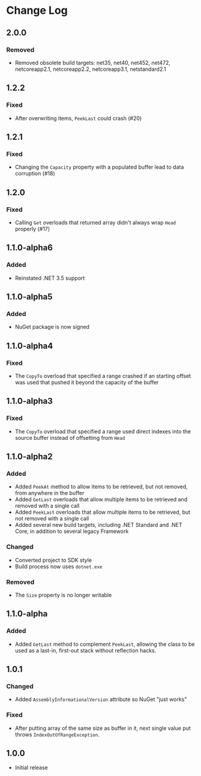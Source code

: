 # Change Log

## 2.0.0

### Removed

* Removed obsolete build targets: net35, net40, net452, net472,
  netcoreapp2.1, netcoreapp2.2, netcoreapp3.1, netstandard2.1

## 1.2.2

### Fixed

* After overwriting items, `PeekLast` could crash (#20)

## 1.2.1

### Fixed

* Changing the `Capacity` property with a populated buffer lead
  to data corruption (#18)

## 1.2.0

### Fixed

* Calling `Get` overloads that returned array didn't always wrap
  `Head` properly (#17)

## 1.1.0-alpha6

### Added

* Reinstated .NET 3.5 support

## 1.1.0-alpha5

### Added

* NuGet package is now signed

## 1.1.0-alpha4

### Fixed

* The `CopyTo` overload that specified a range crashed if an
  starting offset was used that pushed it beyond the capacity of
  the buffer

## 1.1.0-alpha3

### Fixed

* The `CopyTo` overload that specified a range used direct
  indexes into the source buffer instead of offsetting from
  `Head`

## 1.1.0-alpha2

### Added

* Added `PeekAt` method to allow items to be retrieved, but not
  removed, from anywhere in the buffer
* Added `GetLast` overloads that allow multiple items to be
  retrieved and removed with a single call
* Added `PeekLast` overloads that allow multiple items to be
  retrieved, but not removed with a single call
* Added several new build targets, including .NET Standard and
  .NET Core, in addition to several legacy Framework

### Changed

* Converted project to SDK style
* Build process now uses `dotnet.exe`

### Removed

* The `Size` property is no longer writable

## 1.1.0-alpha

### Added

* Added `GetLast` method to complement `PeekLast`, allowing the
  class to be used as a last-in, first-out stack without
  reflection hacks.

## 1.0.1

### Changed

* Added `AssemblyInformationalVersion` attribute so NuGet "just
  works"

### Fixed

* After putting array of the same size as buffer in it, next
  single value put throws `IndexOutOfRangeException`.

## 1.0.0

* Initial release

